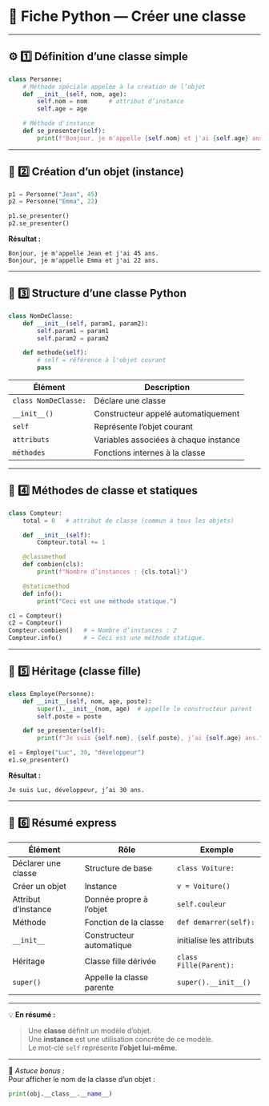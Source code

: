 # 🧱 Fiche Python — Créer une classe

---

## ⚙️ 1️⃣ Définition d’une classe simple

```python
class Personne:
    # Méthode spéciale appelée à la création de l’objet
    def __init__(self, nom, age):
        self.nom = nom      # attribut d’instance
        self.age = age

    # Méthode d'instance
    def se_presenter(self):
        print(f"Bonjour, je m'appelle {self.nom} et j'ai {self.age} ans.")
```

---

## 🚀 2️⃣ Création d’un objet (instance)

```python
p1 = Personne("Jean", 45)
p2 = Personne("Emma", 22)

p1.se_presenter()
p2.se_presenter()
```

**Résultat :**
```
Bonjour, je m'appelle Jean et j'ai 45 ans.
Bonjour, je m'appelle Emma et j'ai 22 ans.
```

---

## 🧩 3️⃣ Structure d’une classe Python

```python
class NomDeClasse:
    def __init__(self, param1, param2):
        self.param1 = param1
        self.param2 = param2

    def methode(self):
        # self = référence à l'objet courant
        pass
```

| Élément | Description |
|----------|--------------|
| `class NomDeClasse:` | Déclare une classe |
| `__init__()` | Constructeur appelé automatiquement |
| `self` | Représente l’objet courant |
| `attributs` | Variables associées à chaque instance |
| `méthodes` | Fonctions internes à la classe |

---

## 🧠 4️⃣ Méthodes de classe et statiques

```python
class Compteur:
    total = 0   # attribut de classe (commun à tous les objets)

    def __init__(self):
        Compteur.total += 1

    @classmethod
    def combien(cls):
        print(f"Nombre d’instances : {cls.total}")

    @staticmethod
    def info():
        print("Ceci est une méthode statique.")
```

```python
c1 = Compteur()
c2 = Compteur()
Compteur.combien()   # → Nombre d’instances : 2
Compteur.info()      # → Ceci est une méthode statique.
```

---

## 🧬 5️⃣ Héritage (classe fille)

```python
class Employe(Personne):
    def __init__(self, nom, age, poste):
        super().__init__(nom, age)  # appelle le constructeur parent
        self.poste = poste

    def se_presenter(self):
        print(f"Je suis {self.nom}, {self.poste}, j’ai {self.age} ans.")
```

```python
e1 = Employe("Luc", 30, "développeur")
e1.se_presenter()
```

**Résultat :**
```
Je suis Luc, développeur, j’ai 30 ans.
```

---

## 🧾 6️⃣ Résumé express

| Élément | Rôle | Exemple |
|----------|------|---------|
| Déclarer une classe | Structure de base | `class Voiture:` |
| Créer un objet | Instance | `v = Voiture()` |
| Attribut d’instance | Donnée propre à l’objet | `self.couleur` |
| Méthode | Fonction de la classe | `def demarrer(self):` |
| `__init__` | Constructeur automatique | initialise les attributs |
| Héritage | Classe fille dérivée | `class Fille(Parent):` |
| `super()` | Appelle la classe parente | `super().__init__()` |

---

💡 **En résumé :**
> Une **classe** définit un modèle d’objet.  
> Une **instance** est une utilisation concrète de ce modèle.  
> Le mot-clé `self` représente **l’objet lui-même**.

---

📘 *Astuce bonus :*  
Pour afficher le nom de la classe d’un objet :
```python
print(obj.__class__.__name__)
```
